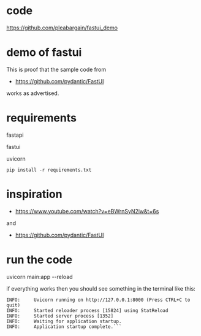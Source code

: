 # code
https://github.com/pleabargain/fastui_demo

# demo of fastui
This is proof that the sample code from 
* https://github.com/pydantic/FastUI

works as advertised.

# requirements

fastapi

fastui

uvicorn

```pip install -r requirements.txt```


# inspiration
* https://www.youtube.com/watch?v=eBWrnSyN2iw&t=6s

and

* https://github.com/pydantic/FastUI


# run the code
uvicorn main:app --reload

if everything works then you should see something in the terminal like this:

```INFO:     Will watch for changes in these directories: ['C:\\Users\\denni\\OneDrive\\Documents\\fastui_demo']     
INFO:     Uvicorn running on http://127.0.0.1:8000 (Press CTRL+C to quit)
INFO:     Started reloader process [15824] using StatReload
INFO:     Started server process [1352]
INFO:     Waiting for application startup.
INFO:     Application startup complete.```